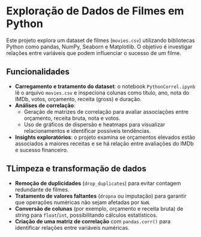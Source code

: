 # Exploração de Dados de Filmes em Python

Este projeto explora um dataset de filmes (`movies.csv`) utilizando bibliotecas Python como pandas, NumPy, Seaborn e Matplotlib. O objetivo é investigar relações entre variáveis que podem influenciar o sucesso de um filme.

## Funcionalidades

- **Carregamento e tratamento do dataset**: o notebook `PythonCorrel.ipynb` lê o arquivo `movies.csv` e inspeciona colunas como título, ano, nota do IMDb, votos, orçamento, receita (gross) e duração.
- **Análises de correlação**:
  - Geração de matrizes de correlação para avaliar associações entre orçamento, receita bruta, nota e votos.
  - Uso de gráficos de dispersão e heatmaps para visualizar relacionamentos e identificar possíveis tendências.
- **Insights exploratórios**: o projeto examina se orçamentos elevados estão associados a maiores receitas e se há relação entre avaliações do IMDb e sucesso financeiro.

## TLimpeza e transformação de dados

- **Remoção de duplicidades** (`drop_duplicates`) para evitar contagem redundante de filmes.
- **Tratamento de valores faltantes** (`dropna` ou imputação) para garantir que operações numéricas não sejam afetadas por `NaN`.
- **Conversão de colunas** (por exemplo, orçamento e receita bruta) de string para `float`/`int`, possibilitando cálculos estatísticos.
- **Criação de uma matriz de correlação** com `pandas.corr()` para identificar relações entre variáveis numéricas.
